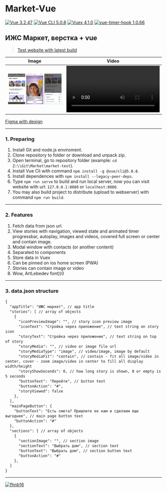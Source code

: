 # Market-Vue

[![Vue 3.2.47](https://img.shields.io/badge/Vue-3.2.47-1f75fe.svg?style=flat&labelColor=2e3943)](https://vuejs.org/guide/)
[![Vue CLI 5.0.8](https://img.shields.io/badge/Vue_CLI-5.0.8-1f75fe.svg?style=flat&labelColor=2e3943)](https://cli.vuejs.org/)
[![Vuex 4.1.0](https://img.shields.io/badge/Vuex-4.1.0-1f75fe.svg?style=flat&labelColor=2e3943)](https://v4.vuex.vuejs.org/)
[![vue-timer-hook 1.0.66](https://img.shields.io/badge/vue--timer--hook-1.0.66-1f75fe.svg?style=flat&labelColor=2e3943)](https://github.com/riderx/vue-timer-hook)

## ИЖС Маркет, верстка + vue

> [Test website with latest build](https://test.fhnb.ru/market/)

| Image | Video |
|---|---|
| ![Preview image](images/preview.png) | <video src="https://user-images.githubusercontent.com/1816594/227786048-25ead16b-3bc6-4a64-a146-7cc1ec0fa041.mp4"></video> |


[Figma with design](https://www.figma.com/file/ce7zEQ3laKltkxKZRC1ist/%D0%98%D0%96%D0%A1-%7C-App?node-id=9302%3A4846&t=edX0o7lOmBQKzUHq-1)

---
### 1. Preparing

  1. Install Git and node.js enviroment.
  2. Clone repository to folder or download and unpack zip.
  3. Open terminal, go to repository folder (example: `cd Z:\\Git\Market\market-test`).
  4. Install Vue Cli with command `npm install -g @vue/cli@5.0.8`.
  5. Install dependences with `npm install --legacy-peer-deps`.
  6. Type `npm run serve` to build and run local server, now you can visit website with url: `127.0.0.1:8080` or `localhost:8080`.
  7. You may also build project to distribute (upload to webserver) with command `npm run build`.

---
### 2. Features

  1. Fetch data from json url.
  2. View stories with navigation, viewed state and animated timer progressbar, autoplay, images and videos, covered full screen or center and contain image.
  3. Modal window with contacts (or another content)
  4. Separated to components
  5. Store data in Vuex
  6. Can be pinned on ios home screen (PWA)
  7. Stories can contain image or video
  8. Wow, ArtLebedev font))0

---
### 3. data.json structure
```
{
  "appTitle": "ИЖС маркет", // app title
  "stories": [ // array of objects
    {
      "iconPreviewImage": "", // story icon preview image
      "iconText": "Стройка через приложение", // text string on story icon
      "storyText": "Стройка через приложение", // text string on top of story
      "storyMedia": "", // video or image file url
      "storyMediaType": "image", // video/image, image by default
      "storyMediaFit": "contain", // contain - fit all image/video in center, cover - zoom image/video in center to fill all display width/height
      "storyShowSeconds": 0, // how long story is shown, 0 or empty is 5 seconds
      "buttonText": "Перейти", // button text
      "buttonAction": "#",
      "storyViewed": false
    },
  ],
  "mainPageButton": {
    "buttonText": "Есть смета? Пришлите ее нам и сделаем еще выгоднее", // main page button text
    "buttonAction": "#"
  },
  "sections": [ // array of objects
    {
      "sectionImage": "", // section image
      "sectionText": "Выбрать дом", // section text
      "buttonText": "Выбрать дом", // section button text
      "buttonAction": "#"
    },
  ]
}
```
---

  [![fhnb16](https://img.shields.io/badge/Made_by_fhnb16-march_2023-dcbef0.svg?style=flat&labelColor=1a2026)](https://fhnb.ru/)
